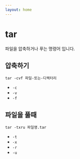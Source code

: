 ```yaml
---
layout: home
---
```


# tar
파일을 압축하거나 푸는 명령어 입니다.


## 압축하기

```
tar -cvf 파일-또는-디렉터리
```

* `-c`
* `-v`
* `-f`

## 파일을 풀때

```
tar -txru 파일명.tar
```

* `-t`
* `-x`
* `-r`
* `-u`

